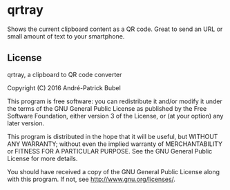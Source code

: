qrtray
======

Shows the current clipboard content as a QR code. Great to send an URL or small amount of text to your smartphone.

License
-------

qrtray, a clipboard to QR code converter

Copyright (C) 2016  André-Patrick Bubel

This program is free software: you can redistribute it and/or modify
it under the terms of the GNU General Public License as published by
the Free Software Foundation, either version 3 of the License, or
(at your option) any later version.

This program is distributed in the hope that it will be useful,
but WITHOUT ANY WARRANTY; without even the implied warranty of
MERCHANTABILITY or FITNESS FOR A PARTICULAR PURPOSE.  See the
GNU General Public License for more details.

You should have received a copy of the GNU General Public License
along with this program. If not, see <http://www.gnu.org/licenses/>.
